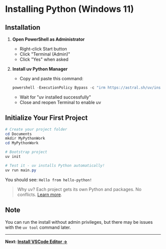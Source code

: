 # Installing Python (Windows 11)

## Installation

1. **Open PowerShell as Administrator**
   - Right-click Start button
   - Click "Terminal (Admin)" 
   - Click "Yes" when asked

2. **Install uv Python Manager**
   - Copy and paste this command:

   ```powershell
   powershell -ExecutionPolicy Bypass -c "irm https://astral.sh/uv/install.ps1 | iex"
   ```

   - Wait for "uv installed successfully"
   - Close and reopen Terminal to enable uv

## Initialize Your First Project

```powershell
# Create your project folder
cd Documents
mkdir MyPythonWork
cd MyPythonWork

# Bootstrap project
uv init

# Test it - uv installs Python automatically!
uv run main.py
```

You should see: `Hello from hello-python!`

> Why uv? Each project gets its own Python and packages. No conflicts. [Learn more](about-uv.md).

## Note

You can run the install without admin privileges, but there may be issues with the `uv tool` command later.

---
**Next: [Install VSCode Editor →](editors.md)**
